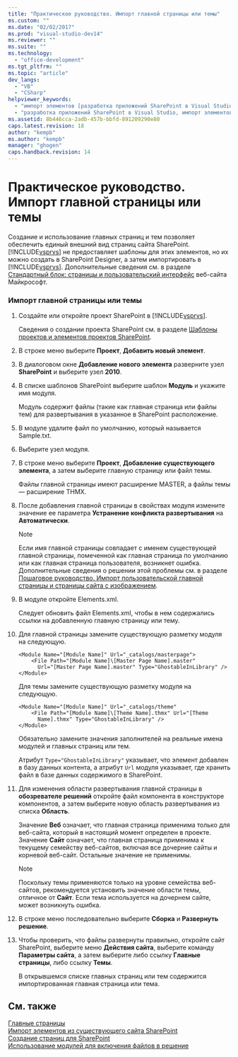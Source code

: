 ```yaml
---
title: "Практическое руководство. Импорт главной страницы или темы"
ms.custom: ""
ms.date: "02/02/2017"
ms.prod: "visual-studio-dev14"
ms.reviewer: ""
ms.suite: ""
ms.technology: 
  - "office-development"
ms.tgt_pltfrm: ""
ms.topic: "article"
dev_langs: 
  - "VB"
  - "CSharp"
helpviewer_keywords: 
  - "импорт элементов [разработка приложений SharePoint в Visual Studio]"
  - "разработка приложений SharePoint в Visual Studio, импорт элементов"
ms.assetid: 8b446cca-2adb-457b-bbfd-891209290e80
caps.latest.revision: 18
author: "kempb"
ms.author: "kempb"
manager: "ghogen"
caps.handback.revision: 14
---
```

# Практическое руководство. Импорт главной страницы или темы
  Создание и использование главных страниц и тем позволяет обеспечить единый внешний вид страниц сайта SharePoint.  [!INCLUDE[vsprvs](../sharepoint/includes/vsprvs-md.md)] не предоставляет шаблоны для этих элементов, но их можно создать в SharePoint Designer, а затем импортировать в [!INCLUDE[vsprvs](../sharepoint/includes/vsprvs-md.md)].  Дополнительные сведения см. в разделе [Стандартный блок: страницы и пользовательский интерфейс](http://go.microsoft.com/fwlink/?LinkID=182095) веб\-сайта Майкрософт.  
  
### Импорт главной страницы или темы  
  
1.  Создайте или откройте проект SharePoint в [!INCLUDE[vsprvs](../sharepoint/includes/vsprvs-md.md)].  
  
     Сведения о создании проекта SharePoint см. в разделе [Шаблоны проектов и элементов проектов SharePoint](../sharepoint/sharepoint-project-and-project-item-templates.md).  
  
2.  В строке меню выберите **Проект**, **Добавить новый элемент**.  
  
3.  В диалоговом окне **Добавление нового элемента** разверните узел **SharePoint** и выберите узел **2010**.  
  
4.  В списке шаблонов SharePoint выберите шаблон **Модуль** и укажите имя модуля.  
  
     Модуль содержит файлы \(такие как главная страница или файлы тем\) для развертывания в указанное в SharePoint расположение.  
  
5.  В модуле удалите файл по умолчанию, который называется Sample.txt.  
  
6.  Выберите узел модуля.  
  
7.  В строке меню выберите **Проект**, **Добавление существующего элемента**, а затем выберите главную страницу или файл темы.  
  
     Файлы главной страницы имеют расширение MASTER, а файлы темы — расширение THMX.  
  
8.  После добавления главной страницы в свойствах модуля измените значение ее параметра **Устранение конфликта развертывания** на **Автоматически**.  
  
    > [!NOTE]  
    >  Если имя главной страницы совпадает с именем существующей главной страницы, помеченной как главная страница по умолчанию или как главная страница пользователя, возникнет ошибка.  Дополнительные сведения о решении этой проблемы см. в разделе [Пошаговое руководство. Импорт пользовательской главной страницы и страницы сайта с изображением](../sharepoint/walkthrough-import-a-custom-master-page-and-site-page-with-an-image.md).  
  
9. В модуле откройте Elements.xml.  
  
     Следует обновить файл Elements.xml, чтобы в нем содержались ссылки на добавленную главную страницу или тему.  
  
10. Для главной страницы замените существующую разметку модуля на следующую.  
  
    ```  
    <Module Name="[Module Name]" Url="_catalogs/masterpage">  
        <File Path="[Module Name]\[Master Page Name].master"   
          Url="[Master Page Name].master" Type="GhostableInLibrary" />  
    </Module>  
    ```  
  
     Для темы замените существующую разметку модуля на следующую.  
  
    ```  
    <Module Name="[Module Name]" Url="_catalogs/theme"   
        <File Path="[Module Name]\[Theme Name].thmx" Url="[Theme     
          Name].thmx" Type="GhostableInLibrary" />  
    </Module>  
    ```  
  
     Обязательно замените значения заполнителей на реальные имена модулей и главных страниц или тем.  
  
     Атрибут `Type="GhostableInLibrary"` указывает, что элемент добавлен в базу данных контента, а атрибут `Url` модуля указывает, где хранить файл в базе данных содержимого в SharePoint.  
  
11. Для изменения области развертывания главной страницы в **обозревателе решений** откройте файл компонента в конструкторе компонентов, а затем выберите новую область развертывания из списка **Область**.  
  
     Значение **Веб** означает, что главная страница применима только для веб\-сайта, который в настоящий момент определен в проекте.  Значение **Сайт** означает, что главная страница применима к текущему семейству веб\-сайтов, включая все дочерние сайты и корневой веб\-сайт.  Остальные значение не применимы.  
  
    > [!NOTE]  
    >  Поскольку темы применяются только на уровне семейства веб\-сайтов, рекомендуется установить значение области темы, отличное от **Сайт**.  Если тема используется на дочернем сайте, может возникнуть ошибка.  
  
12. В строке меню последовательно выберите **Сборка** и **Развернуть решение**.  
  
13. Чтобы проверить, что файлы развернуты правильно, откройте сайт SharePoint, выберите меню **Действия сайта**, выберите команду **Параметры сайта**, а затем выберите либо ссылку **Главные страницы**, либо ссылку **Темы**.  
  
     В открывшемся списке главных страниц или тем содержится импортированная главная страница или тема.  
  
## См. также  
 [Главные страницы](http://go.microsoft.com/fwlink/?LinkId=184955)   
 [Импорт элементов из существующего сайта SharePoint](../sharepoint/importing-items-from-an-existing-sharepoint-site.md)   
 [Создание страниц для SharePoint](../sharepoint/creating-pages-for-sharepoint.md)   
 [Использование модулей для включения файлов в решение](../sharepoint/using-modules-to-include-files-in-the-solution.md)  
  
  